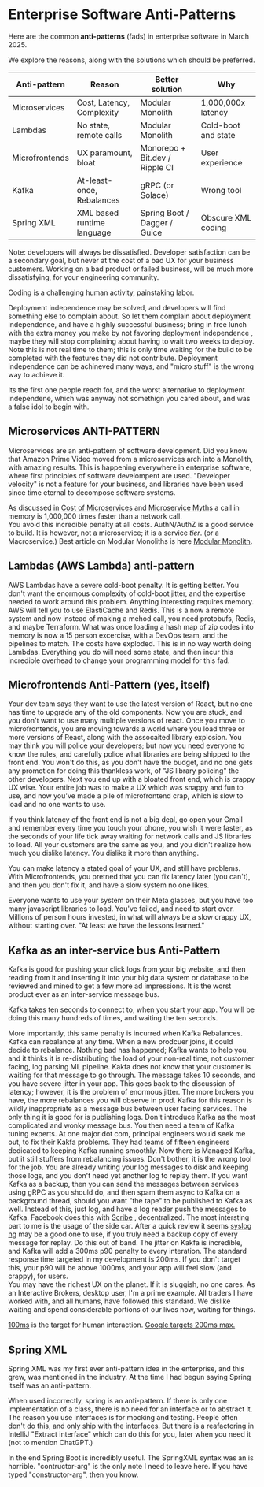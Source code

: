 # Enterprise Software Anti-Patterns

Here are the common **anti-patterns** (fads) in enterprise
software in March 2025.  

We explore the reasons, along with the solutions which should be preferred.


| Anti-pattern   | Reason                    | Better solution                | Why                 |
|----------------|---------------------------|--------------------------------|---------------------|
| Microservices  | Cost, Latency, Complexity | Modular Monolith               | 1,000,000x latency  | 
| Lambdas        | No state, remote calls    | Modular Monolith               | Cold-boot and state |
| Microfrontends | UX paramount, bloat       | Monorepo + Bit.dev / Ripple CI | User experience     |
| Kafka          | At-least-once, Rebalances | gRPC (or Solace)               | Wrong tool          |
| Spring XML     | XML based runtime language | Spring Boot / Dagger / Guice   | Obscure XML coding  |


Note: developers will always be dissatisfied.  Developer satisfaction
can be a secondary goal, but never at the cost of a bad UX for your business customers.
Working on a bad product or failed business, will be much more dissatisfying, for your 
engineering community.

Coding is a challenging human activity, painstaking labor.  

Deployment independence may be
solved, and developers will find something else to complain about.  So let them complain about
deployment independence, and have
a highly successful business; bring in free lunch with the extra money you make
by not favoring deployment independence , maybe they will stop complaining about
having to wait two weeks to deploy.  Note this is not real time to them; this is only
time waiting for the build to be completed with the features they did not contribute.
Deployment independence can be achineved many ways, and "micro stuff" is the wrong way to achieve it.

Its the first one people reach for, and the worst alternative to deployment independene,
which was anyway not somethign you cared about, and was a false idol to begin with.

## Microservices ANTI-PATTERN

Microservices are an anti-pattern of software development.  Did you know that Amazon Prime Video
moved from a microservices arch into a Monolith, with amazing results.  This is happening
everywhere in enterprise software, where first principles of software develompent are
used.  "Developer velocity" is not a feature for your business, and libraries have 
been used since time eternal to decompose software systems.  

As discussed in
[Cost of Microservices](./2023-10-07-cost-of-a-microservice.md) and [Microservice Myths](./2025-03-13-microservices-myths.md)
a call in memory is 1,000,000 times faster than a network call.  
You avoid this incredible penalty at all costs.  AuthN/AuthZ is a good service to build.
It is however, not a microservice; it is a service *tier*. (or a Macroservice.)
Best article on Modular Monoliths is here [Modular Monolith](https://www.milanjovanovic.tech/blog/what-is-a-modular-monolith).

## Lambdas (AWS Lambda) anti-pattern

AWS Lambdas have a severe cold-boot penalty.  It is getting better.  You don't
want the enormous complexity of cold-boot jitter, and the expertise needed to 
work around this problem.  Anything interesting requires memory.  AWS will tell 
you to use ElastiCache and Redis.  This is a now a remote system and now
instead of making a mehod call, you need protobufs, Redis, and maybe Terraform.
What was once loading a hash map of zip codes into memory is now a 15 person 
excercise, with a DevOps team, and the pipelines to match.  The costs have exploded.
This is in no way worth doing Lambdas.  Everything you do will need some state,
and then incur this incredible overhead to change your programming model for this fad.

## Microfrontends Anti-Pattern (yes, itself)

Your dev team says they want to use the latest version of React, but no one has
time to upgrade any of the old components.  Now you are stuck, and you don't
want to use many multiple versions of react.  Once you move to microfrontends,
you are moving towards a world where you load three or more versions of React,
along with the assocaited library explosion.  You may think you will police your
developers; but now you need everyone to know the rules, and carefully police
what libraries are being shipped to the front end.  You won't do this, as
you don't have the budget, and no one gets any promotion for doing this
thankless work, of "JS library policing" the other developers.  Next you
end up with a bloated front end, which is crappy UX wise.  Your entire job 
was to make a UX which was snappy and fun to use, and now you've made a pile
of microfrontend crap, which is slow to load and no one wants to use.

If you think latency of the front end is not a big deal, go open your Gmail
and remember every time you touch your phone, you wish it were faster, as
the seconds of your life tick away waiting for network calls and JS libraries
to load.  All your customers are the same as you, and you didn't realize
how much you dislike latency.  You dislike it more than anything.

You can make latency a stated goal of your UX, and still have problems.
With Microfrontends, you pretned that you can fix latency later (you can't),
and then you don't fix it, and have a slow system no one likes.  

Everyone wants to use your system on their Meta glasses, but you have
too many javascript libraries to load.  You've failed, and need to start over.
Millions of person hours invested, in what will always be a slow crappy UX,
without starting over.  "At least we have the lessons learned."

## Kafka as an inter-service bus Anti-Pattern

Kafka is good for pushing your click logs from your big website, and then 
reading from it and inserting it into your big data system or database to 
be reviewed and mined to get a few more ad impressions.  It is the worst
product ever as an inter-service message bus.

Kafka takes ten seconds to connect to, when you start your app.  You will
be doing this many hundreds of times, and waiting the ten seconds.

More importantly, this same penalty is incurred when Kafka Rebalances.
Kafka can rebalance at any time.  When a new prodcuer joins, it could decide
to rebalance.  Nothing bad has happened; Kafka wants to help you, and it
thinks it is re-distributing the load of your non-real time, not customer facing,
log parsing ML pipeline.  Kakfa does not know that your customer is waiting for that
message to go through.  The message takes 10 seconds, and you have severe jitter in 
your app.  This goes back to the discussion of latency; however, it is the problem
of enormous jitter.  The more brokers you have, the more rebalances you will observe
in prod.  Kafka for this reason is wildly inappropriate as a message bus between
user facing services.  The only thing it is good for is publishing logs.  Don't
introduce Kafka as the most complicated and wonky message bus.  You then need
a team of Kafka tuning experts.  At one major dot com, principal engineers
would seek me out, to fix their Kakfa problems.  They had teams of fifteen engineers
dedicated to keeping Kafka running smoothly.  Now there is Managed Kafka, but 
it still stuffers from rebalancing issues.  Don't bother, it is the wrong tool
for the job.  You are already writing your log messages to disk and keeping those logs,
and you don't need yet another log to replay them.  If you want Kafka as a backup,
then you can send the messages between services using gRPC as you should do, and then
spam them async to Kafka on a background thread, should you want "the tape" to be
published to Kafka as well.  Instead of this, just log, and have a log reader
push the messages to Kafka.  Facebook does this with [Scribe](./https://engineering.fb.com/2019/10/07/core-infra/scribe/)
, decentralized.  The most intersting part to me is the usage of the side car.
After a quick review it seems [syslog ng](https://www.syslog-ng.com/) may 
be a good one to use, if you truly need a backup copy of every message for replay.
Do this out of band.  The jitter on Kakfa is incredible, and Kafka will add
a 300ms p90 penalty to every interation.  The standard response time
targeted in my development is 200ms.  If you don't target this, your p90 will 
be above 1000ms, and your app will feel slow (and crappy), for users.  
You may have the richest UX on the planet.  If it is sluggish, no one cares.
As an Interactive Brokers, desktop user, I'm a prime example.  All
traders I have worked with, and all humans, have followed this standard.
We dislike waiting and spend considerable portions of our lives now, 
waiting for things.

[100ms](https://www.google.com/url?sa=t&source=web&rct=j&opi=89978449&url=https://www.nngroup.com/articles/response-times-3-important-limits/&ved=2ahUKEwjyk9m49oyMAxXPF1kFHfvMEWAQFnoECDgQAQ&usg=AOvVaw0fjOHQ6Kt6juwh3kEc08Y4)
is the target for human interaction.
[Google targets 200ms max.](https://developers.google.com/speed/docs/insights/Server)

## Spring XML

Spring XML was my first ever anti-pattern idea in the enterprise, and
this grew, was mentioned in the industry.  At the time
I had begun saying Spring itself was an anti-pattern.

When used incorrectly, spring is an anti-pattern.  If there is only one
implementation of a class, there is no need for an interface or to abstract it.
The reason you use interfaces is for mocking and testing.  People often don't 
do this, and only ship with the interfaces.  But there is a reafactoring in 
IntelliJ "Extract interface" which can do this for you, later when you need it
(not to mention ChatGPT.)  

In the end Spring Boot is incredibly useful.  The SpringXML syntax was an
is horrible.  "contructor-arg" is the only
note I need to leave here.  If you have typed "constructor-arg", then you know.










